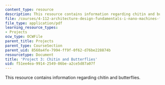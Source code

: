 ```yaml
---
content_type: resource
description: This resource contains information regarding chitin and butterflies.
file: /courses/4-112-architecture-design-fundamentals-i-nano-machines-fall-2012/f51ee4ea9914254986bea2ce5d87a07f_MIT4_112F12_Doc_Ex3_LK.pdf
file_type: application/pdf
learning_resource_types:
- Projects
ocw_type: OCWFile
parent_title: Projects
parent_type: CourseSection
parent_uid: 8560a4fe-7994-ff9f-0f62-d76be228874b
resourcetype: Document
title: 'Project 3: Chitin and Butterflies'
uid: f51ee4ea-9914-2549-86be-a2ce5d87a07f
---
```

This resource contains information regarding chitin and butterflies.

